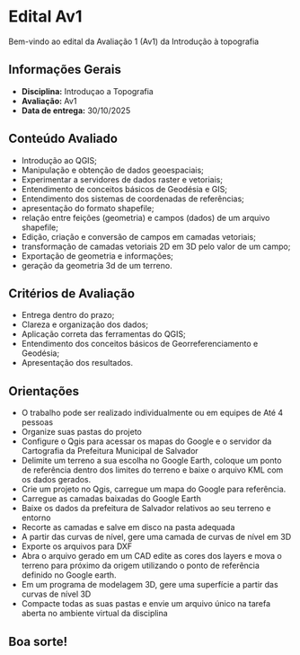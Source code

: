 # Edital Av1

Bem-vindo ao edital da Avaliação 1 (Av1) da Introdução à topografia

## Informações Gerais

- **Disciplina:** Introduçao a Topografia
- **Avaliação:** Av1
- **Data de entrega:** 30/10/2025

## Conteúdo Avaliado

- Introdução ao QGIS;
- Manipulação e obtenção de dados geoespaciais;
- Experimentar a  servidores de dados raster e vetoriais;
- Entendimento de conceitos básicos de Geodésia e GIS;
- Entendimento dos sistemas de coordenadas de referências;
- apresentação do formato shapefile;
- relação entre feições (geometria) e campos (dados) de um arquivo shapefile;
- Edição, criação e conversão de campos em camadas vetoriais;
- transformação de camadas vetoriais 2D em 3D pelo valor de um campo;
- Exportação de geometria e informações;
- geração da geometria 3d de um terreno.

## Critérios de Avaliação

- Entrega dentro do prazo;
- Clareza e organização dos dados;
- Aplicação correta das ferramentas do QGIS;
- Entendimento dos conceitos básicos de Georreferenciamento e Geodésia;
- Apresentação dos resultados.

## Orientações

- O trabalho pode ser realizado individualmente ou em equipes de Até 4 pessoas
- Organize suas pastas do projeto
- Configure o Qgis para acessar os mapas do Google e o servidor da Cartografia da Prefeitura Municipal de Salvador
- Delimite um terreno a sua escolha no Google Earth, coloque um ponto de referência dentro dos limites do terreno e baixe o arquivo KML com os dados gerados.
- Crie um projeto no Qgis, carregue um mapa do Google para referência.
- Carregue as camadas baixadas do Google Earth
- Baixe os dados da prefeitura de Salvador relativos ao seu terreno e entorno
- Recorte as camadas e salve em disco na pasta adequada
- A partir das curvas de nível, gere uma camada de curvas de nível em 3D
- Exporte os arquivos para DXF
- Abra o arquivo gerado em um CAD edite as cores dos layers e mova o terreno para próximo da origem utilizando o ponto de referência definido no Google earth.
- Em um programa de modelagem 3D, gere uma superfície a partir das curvas de nível 3D
- Compacte todas as suas pastas e envie um arquivo único na tarefa aberta no ambiente virtual da disciplina

## Boa sorte!
